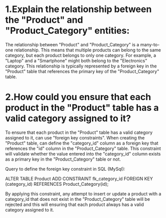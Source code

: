 # 1.Explain the relationship between the "Product" and "Product_Category" entities:

The relationship between "Product" and "Product_Category" is a many-to-one relationship. This means that multiple products can belong to the 
same category, but each product belongs to only one category. For example, a "Laptop" and a "Smartphone" might both belong to the "Electronics" 
category. This relationship is typically represented by a foreign key in the "Product" table that references the primary key of the 
"Product_Category" table.

# 2.How could you ensure that each product in the "Product" table has a valid category assigned to it?

To ensure that each product in the "Product" table has a valid category assigned to it, can use "foreign key constraints". 
When creating the "Product" table, can define the "category_id" column as a foreign key that references the "id" column in the "Product_Category"
table. This constraint will validate whether the value entered into the "category_id" column exists as a primary key in the "Product_Category" 
table or not.

Query to define the foreign key constraint in SQL (MySql):

ALTER TABLE Product
ADD CONSTRAINT fk_category_id
FOREIGN KEY (category_id) REFERENCES Product_Category(id);

By applying this constraint, any attempt to insert or update a product with a category_id that does not exist in the "Product_Category" 
table will be rejected and this will ensuring that each product always has a valid category assigned to it.





